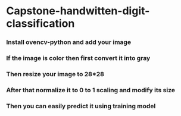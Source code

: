 # Capstone-handwitten-digit-classification
### Install ovencv-python and add your image
### If the image is color then first convert it into gray
### Then resize your image to 28*28 
### After that normalize it to 0 to 1 scaling and modify its size
### Then you can easily predict it using training model
